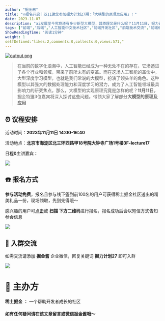 ```yaml
---
author: "掘金酱"
title: "🔥报名开启｜双11邀您参加掘力计划27期：「大模型的原理及应用」！"
date: 2023-11-07
description: "ai发展至今究竟还有多少新型大模型，其原理又是什么呢？11月11日，掘力计划27期与您相约北京字节大钟寺工区，共探大模型的原理及应用"
tags: ["前端","后端","人工智能中文技术社区","前端开发社区","前端技术交流","前端框架教程","JavaScript 学习资源","CSS 技巧与最佳实践","HTML5 最新动态","前端工程师职业发展","开源前端项目","前端技术趋势"]
ShowReadingTime: "阅读1分钟"
weight: 1
selfDefined:"likes:2,comments:0,collects:0,views:571,"
---
```

[![output.png](/images/jueJin/10d1749a18934a1.png)](https://www.bagevent.com/event/8735361?bag_track=wenzhang "https://www.bagevent.com/event/8735361?bag_track=wenzhang")

> 在当前的数字化浪潮中，人工智能已经成为一种无处不在的存在，它渗透进了各个行业和领域，带来了前所未有的变革。而在这场人工智能的革命中，大型深度学习模型，也就是我们常说的大模型，扮演了领头羊的角色。这种模型以其强大的数据处理能力和深度学习的潜力，成为了人工智能领域最具影响力的研究焦点。那么，大模型的实现原理究竟是怎样的呢？**11月11日，** 掘金特邀3位嘉宾将深入探讨这些问题，带领大家了解部分**大模型的原理及应用**

⏰ 议程安排
------

活动时间：**2023年11月11日 14:00-16:40**

活动地点：**北京市海淀区北三环西路甲18号院大钟寺广场1号楼3F-lecture17**

日程&主讲嘉宾：

![](/images/jueJin/f0750d8ace62467.png)

☎️ 报名方式
-------

**参与活动免费**，报名且参与线下签到前100名的用户可获得稀土掘金社区送出的精美礼品一份，现场领取，先到先得哦～

感兴趣的用户可[点击](https://www.bagevent.com/event/8735361?bag_track=wenzhang "https://www.bagevent.com/event/8735361?bag_track=wenzhang")或 **扫描 下方二维码**进行报名，报名成功后会以短信方式告知参会信息

![](/images/jueJin/6e108f1f6d97423.png)

💬 入群交流
-------

如需交流请添加 **掘金酱** 企业微信，回复关键词 **掘力计划27** 即可入群

![](/images/jueJin/397d73f3db574a2.png)

🌟 主办方
======

**稀土掘金** **：** 一个帮助开发者成长的社区

#### 如有任何疑问请在该文章留言或微信掘金酱哦～
